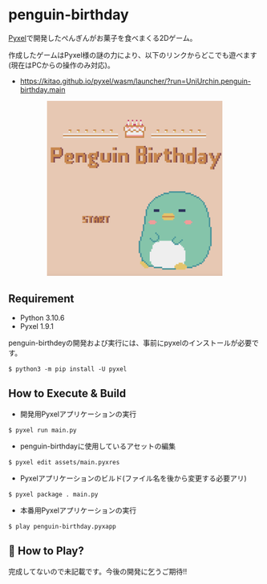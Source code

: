 # penguin-birthday

[Pyxel](https://github.com/kitao/pyxel)で開発したぺんぎんがお菓子を食べまくる2Dゲーム。

作成したゲームはPyxel様の謎の力により、以下のリンクからどこでも遊べます(現在はPCからの操作のみ対応)。
- https://kitao.github.io/pyxel/wasm/launcher/?run=UniUrchin.penguin-birthday.main

<div align="center">
<img width="350" src="./images/game-image.png">
</div>

## Requirement

- Python 3.10.6
- Pyxel 1.9.1

penguin-birthdeyの開発および実行には、事前にpyxelのインストールが必要です。

```
$ python3 -m pip install -U pyxel
```

## How to Execute & Build

- 開発用Pyxelアプリケーションの実行

```
$ pyxel run main.py
```

- penguin-birthdayに使用しているアセットの編集

```
$ pyxel edit assets/main.pyxres
```

- Pyxelアプリケーションのビルド(ファイル名を後から変更する必要アリ)

```
$ pyxel package . main.py
```

- 本番用Pyxelアプリケーションの実行

```
$ play penguin-birthday.pyxapp
```

## 🚧 How to Play?

完成してないので未記載です。今後の開発に乞うご期待!!